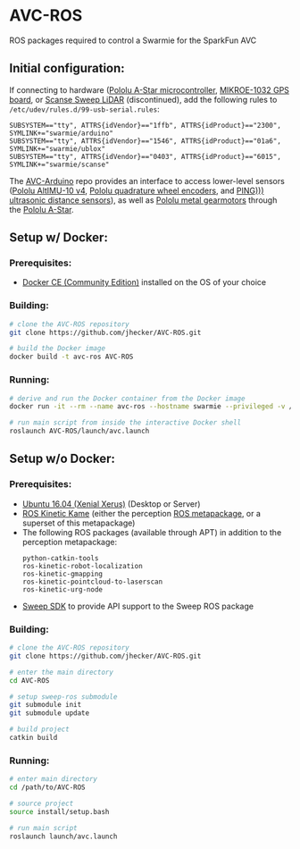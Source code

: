 AVC-ROS
==============

ROS packages required to control a Swarmie for the SparkFun AVC

## Initial configuration:

If connecting to hardware ([Pololu A-Star microcontroller](https://www.pololu.com/product/3104), [MIKROE-1032 GPS board](https://www.mouser.com/ProductDetail/mikroElektronika/MIKROE-1032/?qs=sGAEpiMZZMuyGAGFEBEmZt%2fsR%2fWVGgy3), or [Scanse Sweep LiDAR](https://www.robotshop.com/en/sweep-v1-360-laser-scanner.html) (discontinued), add the following rules to ```/etc/udev/rules.d/99-usb-serial.rules```:
```
SUBSYSTEM=="tty", ATTRS{idVendor}=="1ffb", ATTRS{idProduct}=="2300", SYMLINK+="swarmie/arduino"
SUBSYSTEM=="tty", ATTRS{idVendor}=="1546", ATTRS{idProduct}=="01a6", SYMLINK+="swarmie/ublox"
SUBSYSTEM=="tty", ATTRS{idVendor}=="0403", ATTRS{idProduct}=="6015", SYMLINK+="swarmie/scanse"
```

The [AVC-Arduino](https://github.com/jhecker/AVC-Arduino) repo provides an interface to access lower-level sensors ([Pololu AltIMU-10 v4](https://www.pololu.com/product/2470), [Pololu quadrature wheel encoders](https://www.pololu.com/product/2827), and [PING))) ultrasonic distance sensors](https://www.pololu.com/product/1605)), as well as [Pololu metal gearmotors](https://www.pololu.com/product/2827) through the [Pololu A-Star](https://www.pololu.com/product/3104).

## Setup w/ Docker:

### Prerequisites:

* [Docker CE (Community Edition)](https://docs.docker.com/install/) installed on the OS of your choice

### Building:

```bash
# clone the AVC-ROS repository
git clone https://github.com/jhecker/AVC-ROS.git

# build the Docker image
docker build -t avc-ros AVC-ROS
```

### Running:

```bash
# derive and run the Docker container from the Docker image
docker run -it --rm --name avc-ros --hostname swarmie --privileged -v /dev/swarmie:/dev/swarmie --net=host --add-host swarmie:127.0.1.1 avc-ros

# run main script from inside the interactive Docker shell
roslaunch AVC-ROS/launch/avc.launch
```


## Setup w/o Docker:

### Prerequisites:

* [Ubuntu 16.04 (Xenial Xerus)](http://releases.ubuntu.com/16.04/) (Desktop or Server)
* [ROS Kinetic Kame](http://wiki.ros.org/kinetic/Installation/Ubuntu) (either the perception [ROS metapackage](http://www.ros.org/reps/rep-0142.html), or a superset of this metapackage)
* The following ROS packages (available through APT) in addition to the perception metapackage:
  ```
  python-catkin-tools
  ros-kinetic-robot-localization
  ros-kinetic-gmapping
  ros-kinetic-pointcloud-to-laserscan
  ros-kinetic-urg-node
  ```
* [Sweep SDK](https://github.com/scanse/sweep-sdk) to provide API support to the Sweep ROS package

### Building:

```bash
# clone the AVC-ROS repository
git clone https://github.com/jhecker/AVC-ROS.git

# enter the main directory
cd AVC-ROS

# setup sweep-ros submodule
git submodule init
git submodule update

# build project
catkin build
```

### Running:

```bash
# enter main directory
cd /path/to/AVC-ROS

# source project
source install/setup.bash

# run main script
roslaunch launch/avc.launch
```
